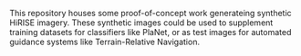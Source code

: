 This repository houses some proof-of-concept work generateing synthetic HiRISE imagery. These synthetic images could be used to supplement training datasets for classifiers like PlaNet, or as test images for automated guidance systems like Terrain-Relative Navigation.
 
